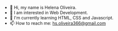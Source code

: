 - 👋 Hi, my name is Helena Oliveira.
- 👀 I am interested in Web Development.
- 🌱 I'm currently learning HTML, CSS and Javascript.
- 📫 How to reach me: hs.oliveira366@gmail.com

<!---
HelenaOliveira366/HelenaOliveira366 is a ✨ special ✨ repository because its `README.md` (this file) appears on your GitHub profile.
You can click the Preview link to take a look at your changes.
--->
